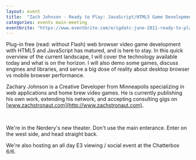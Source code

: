 ```yaml
---
layout: event
title:  "Zach Johnson - Ready to Play: JavaScript/HTML5 Game Development"
categories: events main-meeting
eventbrite: "https://www.eventbrite.com/e/igdatc-june-2011-ready-to-play-javascripthtml5-game-development-tickets-1075608173"
---
```


Plug-in free (read: without Flash) web browser video game development with HTML5 and JavaScript has matured, and is here to stay.  In this quick overview of the current landscape, I will cover the technology available today and what is on the horizon.  I will also demo some games, discuss engines and libraries, and serve a big dose of reality about desktop browser vs mobile browser performance.

Zachary Johnson is a Creative Developer from Minneapolis specializing in web applications and home brew video games.  He is currently publishing his own work, extending his network, and accepting consulting gigs on [www.zachstronaut.com](http://www.zachstronaut.com).

<br />

We're in the Nerdery's new theater.  Don't use the main enterance. Enter on the west side, and head straight back.

We're also hosting an all day E3 viewing / social event at the Chatterbox 6/6.



